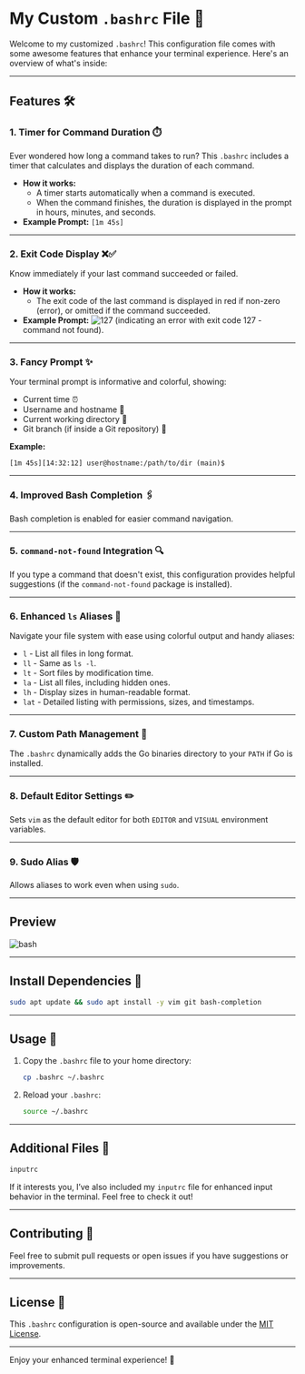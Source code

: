 # My Custom `.bashrc` File 🚀

Welcome to my customized `.bashrc`! This configuration file comes with some awesome features that enhance your terminal experience. Here's an overview of what's inside:

---

## Features 🛠️

### 1. **Timer for Command Duration** ⏱️
Ever wondered how long a command takes to run? This `.bashrc` includes a timer that calculates and displays the duration of each command.

- **How it works:**
  - A timer starts automatically when a command is executed.
  - When the command finishes, the duration is displayed in the prompt in hours, minutes, and seconds.
- **Example Prompt:** `[1m 45s]`

---

### 2. **Exit Code Display** ❌✅
Know immediately if your last command succeeded or failed.

- **How it works:**
  - The exit code of the last command is displayed in red if non-zero (error), or omitted if the command succeeded.
- **Example Prompt:** ![127](https://github.com/user-attachments/assets/d029d902-9f5d-4a32-9e26-8b5720903cd2) (indicating an error with exit code 127 - command not found).


---

### 3. **Fancy Prompt** ✨
Your terminal prompt is informative and colorful, showing:

- Current time ⏰
- Username and hostname 👤
- Current working directory 📁
- Git branch (if inside a Git repository) 🌿

**Example:**
```
[1m 45s][14:32:12] user@hostname:/path/to/dir (main)$
```

---

### 4. **Improved Bash Completion** 🖇️
Bash completion is enabled for easier command navigation.

---

### 5. **`command-not-found` Integration** 🔍
If you type a command that doesn't exist, this configuration provides helpful suggestions (if the `command-not-found` package is installed).

---

### 6. **Enhanced `ls` Aliases** 🌈
Navigate your file system with ease using colorful output and handy aliases:

- `l` - List all files in long format.
- `ll` - Same as `ls -l`.
- `lt` - Sort files by modification time.
- `la` - List all files, including hidden ones.
- `lh` - Display sizes in human-readable format.
- `lat` - Detailed listing with permissions, sizes, and timestamps.

---

### 7. **Custom Path Management** 🚦
The `.bashrc` dynamically adds the Go binaries directory to your `PATH` if Go is installed.

---

### 8. **Default Editor Settings** ✏️
Sets `vim` as the default editor for both `EDITOR` and `VISUAL` environment variables.

---

### 9. **Sudo Alias** 🛡️
Allows aliases to work even when using `sudo`.

---

## Preview

![bash](https://github.com/user-attachments/assets/eb1ec43e-fec3-4c2e-8c97-83e0936fa28a)

---

## Install Dependencies 🔧

```bash
sudo apt update && sudo apt install -y vim git bash-completion
```

---

## Usage 📖

1. Copy the `.bashrc` file to your home directory:
   ```bash
   cp .bashrc ~/.bashrc
   ```
2. Reload your `.bashrc`:
   ```bash
   source ~/.bashrc
   ```

---

## Additional Files 📂

```bash
inputrc
```

If it interests you, I’ve also included my `inputrc` file for enhanced input behavior in the terminal. Feel free to check it out!

---

## Contributing 🤝
Feel free to submit pull requests or open issues if you have suggestions or improvements.

---

## License 📜
This `.bashrc` configuration is open-source and available under the [MIT License](LICENSE).

---

Enjoy your enhanced terminal experience! 🎉


